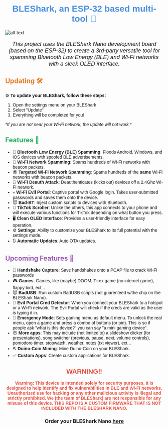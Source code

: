 <h1 align="center" style="color: #4A90E2; font-family: Arial, sans-serif;">
  BLEShark, an ESP-32 based multi-tool 📶
</h1>

![alt text](https://github.com/grdashark/BLEShark/blob/main/Images/Main%20Photo.jpg?raw=true)

<p align="center" style="font-family: Arial, sans-serif; font-size: 18px;">
 <i> This project uses the BLEShark Nano development board (based on the ESP-32) to create a 3rd-party versatile tool for spamming Bluetooth Low Energy (BLE) and Wi-Fi networks with a sleek OLED interface.</i>
</p>

## <span style="color: #E67E22;">Updating 🛠️</span>

<p style="font-family: Arial, sans-serif;">
  ⚙️ <strong>To update your BLEShark, follow these steps:</strong>
</p>
<ol style="font-family: Arial, sans-serif;">
  <li>Open the settings menu on your BLEShark</li>
  <li>Select "Update"</li>
  <li>Everything will be completed for you!</li>
</ol>
<p style="font-family: Arial, sans-serif; font-style: italic;">
  *If you are not near your Wi-Fi network, the update will not work.*
</p>

## <span style="color: #27AE60;">Features 🚀</span>

<ul style="font-family: Arial, sans-serif;">
  <li>🔋 <strong>Bluetooth Low Energy (BLE) Spamming</strong>: Floods Android, Windows, and iOS devices with spoofed BLE advertisements.</li>
  <li>📶 <strong>Wi-Fi Network Spamming</strong>: Spams hundreds of Wi-Fi networks with beacon packets.</li>
  <li>😵 <strong>Targeted Wi-Fi Network Spamming</strong>: Spams hundreds of the <strong>same</strong> Wi-Fi networks with beacon packets.</li>
  <li>🚫 <strong>Wi-Fi Deauth Attack</strong>: Deauthenticates (kicks out) devices off a 2.4Ghz Wi-Fi network.</li>
  <li>💀 <strong>Wi-Fi Evil Portal</strong>: Captive portal with Google login. Takes user-submitted passwords and saves them onto the device.</li>
  <li>😈 <strong>Bad-BT</strong>: Inject custom scripts to devices with Bluetooth.</li>
  <li>🦥 <strong>TikTok Scroller</strong>: Unlike the others, this app connects to your phone and will execute various functions for TikTok depending on what button you press.</li>
  <li>🖥️ <strong>Clean OLED Interface</strong>: Provides a user-friendly interface for easy operation.</li>
  <li>⚙️ <strong>Settings</strong>: Ability to customize your BLEShark to its full potential with the settings mode.</li>
  <li>🔃 <strong>Automatic Updates</strong>: Auto OTA updates.</li>
</ul>

## <span style="color: #9B59B6;">Upcoming Features 🎉</span>

<ul style="font-family: Arial, sans-serif;">
  <li>🛜 <strong>Handshake Capture</strong>: Save handshakes onto a PCAP file to crack Wi-Fi passwords</li>
  <li>🎮 <strong>Games</strong>: Games, like (maybe) DOOM, T-rex game (no internet game), flappy bird, ect...</li>
  <li>😈 <strong>BadUSB</strong>: Run custom BadUSB scripts (not guarenteed w/the chip on the BLEShark Nano).</li>
  <li>🛜 <strong>Evil Portal Cred Detector</strong>: When you connect your BLEShark to a hotspot or a Wi-Fi network, The Evil Portal will check if the creds are valid as the user is typing it in.</li>
  <li>🦺 <strong>Emergency Mode</strong>: Sets gaming menu as default menu. To unlock the real menu, open a game and press a combo of buttons (or pin). This is so if people ask "what is this device?" you can say "a mini gaming device".</li>
  <li>😯 <strong>More apps</strong>: This may include (not limited to) a slideshow clicker (for presentations), song switcher (previous, pause, next, volume controls), pomodoro timer, stopwatch, weather, notes (txt viewer), ect...</li>
  <li>⛏️ <strong>Duino-Coin Mining</strong>: Mine Duino-Coin on your BLEShark.</li>
  <li>✅ <strong>Custom Apps</strong>: Create custom applications for BLEShark.</li>
</ul>

<h2 align="center" style="color: #E74C3C; font-family: Arial, sans-serif;">
  WARNING‼️
</h2>
<p align="center" style="color: #E74C3C; font-family: Arial, sans-serif; font-weight: bold;">
  <strong>Warning:</strong> This device is intended solely for security purposes. It is designed to help identify and fix vulnerabilities in BLE and Wi-Fi networks. Unauthorized use for hacking or any other malicious activity is illegal and strictly prohibited. We (the team of BLEShark) are not responsible for any misuse of this device. <strong>THIS REPO IS A CUSTOM FIRMWARE THAT IS NOT INCLUDED WITH THE BLESHARK NANO.</strong>
</p>

<h3 align="center">
Order your BLEShark Nano <a href="https://infishark.com"> here</a>
</h3>
